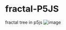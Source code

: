 # fractal-P5JS
fractal tree in p5js
![image](https://user-images.githubusercontent.com/96072629/219153325-1c39bdf8-0e7c-4d6b-8e21-642ec2fc8cf5.png)

